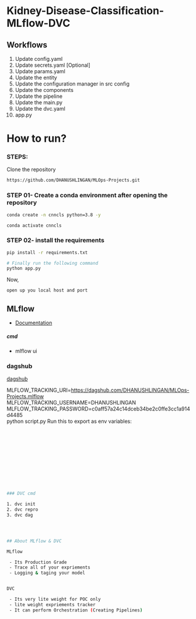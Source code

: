 # Kidney-Disease-Classification-MLflow-DVC


## Workflows

1. Update config.yaml
2. Update secrets.yaml [Optional]
3. Update params.yaml
4. Update the entity
5. Update the configuration manager in src config
6. Update the components
7. Update the pipeline 
8. Update the main.py
9. Update the dvc.yaml
10. app.py



# How to run?
### STEPS:

Clone the repository

```bash
https://github.com/DHANUSHLINGAN/MLOps-Projects.git

```
### STEP 01- Create a conda environment after opening the repository

```bash
conda create -n cnncls python=3.8 -y
```

```bash
conda activate cnncls
```


### STEP 02- install the requirements
```bash
pip install -r requirements.txt
```


```bash
# Finally run the following command
python app.py
```

Now,
```bash
open up you local host and port
```


## MLflow

- [Documentation](https://mlflow.org/docs/latest/index.html)


##### cmd
- mlflow ui


### dagshub
[dagshub](https://dagshub.com/)

MLFLOW_TRACKING_URI=https://dagshub.com/DHANUSHLINGAN/MLOps-Projects.mlflow \
MLFLOW_TRACKING_USERNAME=DHANUSHLINGAN \
MLFLOW_TRACKING_PASSWORD=c0aff57a24c14dceb34be2c0ffe3cc1a914d4485 \
python script.py
Run this to export as env variables:

```bash












### DVC cmd

1. dvc init
2. dvc repro
3. dvc dag




## About MLflow & DVC

MLflow

 - Its Production Grade
 - Trace all of your expriements
 - Logging & taging your model


DVC 

 - Its very lite weight for POC only
 - lite weight expriements tracker
 - It can perform Orchestration (Creating Pipelines)
